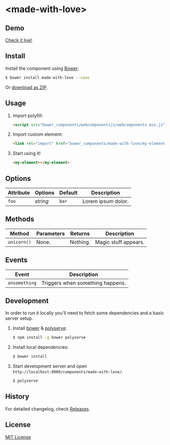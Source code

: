 # &lt;made-with-love&gt;

## Demo

[Check it live!](http://koddsson.github.io/made-with-love)

## Install

Install the component using [Bower](http://bower.io/):

```sh
$ bower install made-with-love --save
```

Or [download as ZIP](https://github.com/koddsson/made-with-love/archive/master.zip).

## Usage

1. Import polyfill:

    ```html
    <script src="bower_components/webcomponentsjs/webcomponents.min.js"></script>
    ```

2. Import custom element:

    ```html
    <link rel="import" href="bower_components/made-with-love/my-element.html">
    ```

3. Start using it!

    ```html
    <my-element></my-element>
    ```

## Options

Attribute     | Options     | Default      | Description
---           | ---         | ---          | ---
`foo`         | *string*    | `bar`        | Lorem ipsum dolor.

## Methods

Method        | Parameters   | Returns     | Description
---           | ---          | ---         | ---
`unicorn()`   | None.        | Nothing.    | Magic stuff appears.

## Events

Event         | Description
---           | ---
`onsomething` | Triggers when something happens.

## Development

In order to run it locally you'll need to fetch some dependencies and a basic server setup.

1. Install [bower](http://bower.io/) & [polyserve](https://npmjs.com/polyserve):

    ```sh
    $ npm install -g bower polyserve
    ```

2. Install local dependencies:

    ```sh
    $ bower install
    ```

3. Start development server and open `http://localhost:8080/components/made-with-love/`.

    ```sh
    $ polyserve
    ```

## History

For detailed changelog, check [Releases](https://github.com/koddsson/made-with-love/releases).

## License

[MIT License](http://opensource.org/licenses/MIT)
